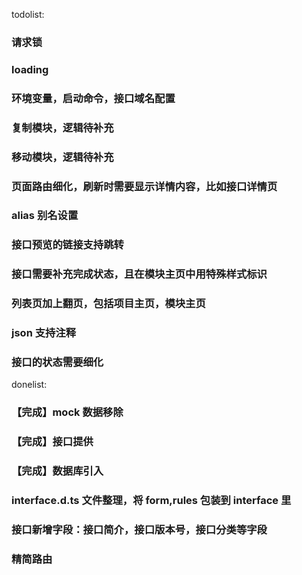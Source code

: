 todolist:

### 请求锁

### loading

### 环境变量，启动命令，接口域名配置

### 复制模块，逻辑待补充

### 移动模块，逻辑待补充

### 页面路由细化，刷新时需要显示详情内容，比如接口详情页

### alias 别名设置

### 接口预览的链接支持跳转

### 接口需要补充完成状态，且在模块主页中用特殊样式标识

### 列表页加上翻页，包括项目主页，模块主页

### json 支持注释

### 接口的状态需要细化

donelist:

### 【完成】mock 数据移除

### 【完成】接口提供

### 【完成】数据库引入

### interface.d.ts 文件整理，将 form,rules 包装到 interface 里

### 接口新增字段：接口简介，接口版本号，接口分类等字段

### 精简路由
